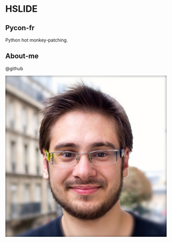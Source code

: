 # HSLIDE

## Pycon-fr

Python hot monkey-patching.

## About-me

@github

![Image-Absolute](images/me.png)

